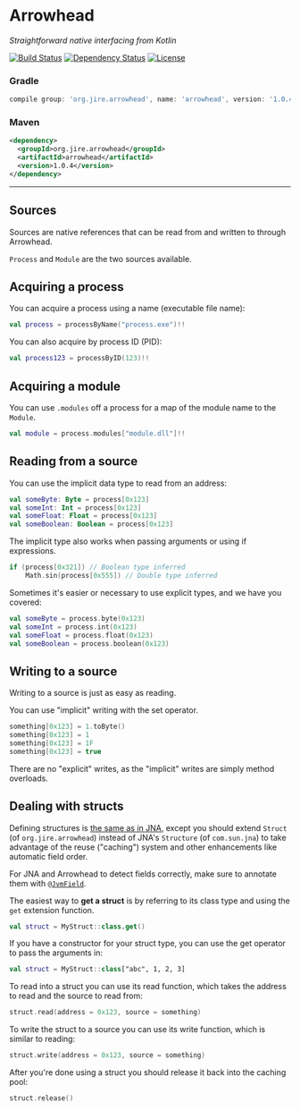 # Arrowhead
_Straightforward native interfacing from Kotlin_

[![Build Status](https://travis-ci.org/Jire/Arrowhead.svg?branch=master)](https://travis-ci.org/Jire/Arrowhead)
[![Dependency Status](https://www.versioneye.com/user/projects/578f3deb88bf880040a26ee5/badge.svg?style=flat)](https://www.versioneye.com/user/projects/578f3deb88bf880040a26ee5)
[![License](https://img.shields.io/github/license/Jire/Arrowhead.svg)](https://github.com/Jire/Arrowhead/blob/master/LICENSE.txt)


### Gradle
```groovy
compile group: 'org.jire.arrowhead', name: 'arrowhead', version: '1.0.4'
```

### Maven
```xml
<dependency>
  <groupId>org.jire.arrowhead</groupId>
  <artifactId>arrowhead</artifactId>
  <version>1.0.4</version>
</dependency>
```

---

## Sources

Sources are native references that can be read from and written to through Arrowhead.

`Process` and `Module` are the two sources available.

## Acquiring a process

You can acquire a process using a name (executable file name):

```kotlin
val process = processByName("process.exe")!!
```

You can also acquire by process ID (PID):

```kotlin
val process123 = processByID(123)!!
```

## Acquiring a module

You can use `.modules` off a process for a map of the module name to the `Module`.

```kotlin
val module = process.modules["module.dll"]!!
```

## Reading from a source

You can use the implicit data type to read from an address:

```kotlin
val someByte: Byte = process[0x123]
val someInt: Int = process[0x123]
val someFloat: Float = process[0x123]
val someBoolean: Boolean = process[0x123]
```

The implicit type also works when passing arguments or using if expressions.

```kotlin
if (process[0x321]) // Boolean type inferred
    Math.sin(process[0x555]) // Double type inferred
```

Sometimes it's easier or necessary to use explicit types, and we have you covered:

```kotlin
val someByte = process.byte(0x123)
val someInt = process.int(0x123)
val someFloat = process.float(0x123)
val someBoolean = process.boolean(0x123)
```

## Writing to a source

Writing to a source is just as easy as reading.

You can use "implicit" writing with the set operator.

```kotlin
something[0x123] = 1.toByte()
something[0x123] = 1
something[0x123] = 1F
something[0x123] = true
```

There are no "explicit" writes, as the "implicit" writes are simply method overloads.

## Dealing with structs

Defining structures is [the same as in JNA](https://jna.java.net/nonav/javadoc/overview-summary.html#structures),
except you should extend `Struct` (of `org.jire.arrowhead`) instead of JNA's `Structure` (of `com.sun.jna`)
to take advantage of the reuse ("caching") system and other enhancements like automatic field order.

For JNA and Arrowhead to detect fields correctly, make sure to annotate them with
[`@JvmField`](https://kotlinlang.org/api/latest/jvm/stdlib/kotlin.jvm/-jvm-field/).

The easiest way to **get a struct** is by referring to its class type and using the `get` extension function.

```kotlin
val struct = MyStruct::class.get()
```

If you have a constructor for your struct type, you can use the get operator to pass the arguments in:

```kotlin
val struct = MyStruct::class["abc", 1, 2, 3]
```

To read into a struct you can use its read function, which takes the address to read and the source to read from:

```kotlin
struct.read(address = 0x123, source = something)
```

To write the struct to a source you can use its write function, which is similar to reading:

```kotlin
struct.write(address = 0x123, source = something)
```

After you're done using a struct you should release it back into the caching pool:

```kotlin
struct.release()
```